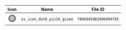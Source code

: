 | Icon | Name | File ID |
| ---  | ---  | ---     |
| ![](sv_icon_dot0_pix16_gizmo.png) | `sv_icon_dot0_pix16_gizmo` | `7866945982896999795` |
